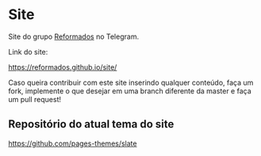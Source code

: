 # Site

Site do grupo [Reformados](https://t.me/Reformados) no Telegram.

Link do site:

https://reformados.github.io/site/

Caso queira contribuir com este site inserindo qualquer conteúdo, faça um fork, implemente o que desejar em uma branch diferente da master e faça um pull request!

## Repositório do atual tema do site

https://github.com/pages-themes/slate

